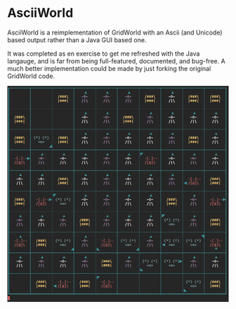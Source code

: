 AsciiWorld
==========

AsciiWorld is a reimplementation of GridWorld with an Ascii (and Unicode) based output rather than a Java GUI based one.

It was completed as en exercise to get me refreshed with the Java langauge, and is far from being full-featured, documented, and bug-free. A much better implementation could be made by just forking the original GridWorld code.

![pic](screenshot.png)
